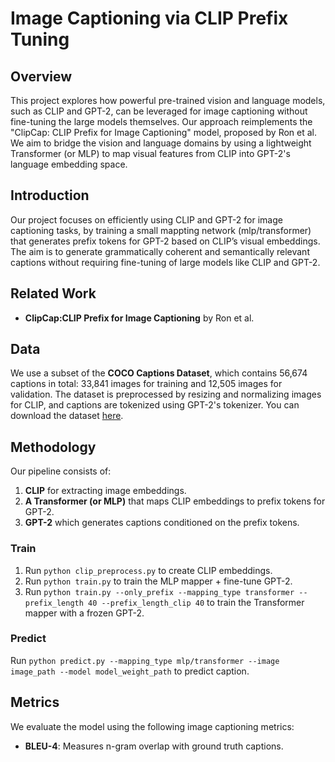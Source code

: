 # Image Captioning via CLIP Prefix Tuning

## Overview

This project explores how powerful pre-trained vision and language models, such as CLIP and GPT-2, can be leveraged for image captioning without fine-tuning the large models themselves. Our approach reimplements the "ClipCap: CLIP Prefix for Image Captioning" model, proposed by Ron et al. We aim to bridge the vision and language domains by using a lightweight Transformer (or MLP) to map visual features from CLIP into GPT-2's language embedding space.

## Introduction

Our project focuses on efficiently using CLIP and GPT-2 for image captioning tasks, by training a small mappting network (mlp/transformer) that generates prefix tokens for GPT-2 based on CLIP’s visual embeddings. The aim is to generate grammatically coherent and semantically relevant captions without requiring fine-tuning of large models like CLIP and GPT-2.

## Related Work

- **ClipCap:CLIP Prefix for Image Captioning** by Ron et al.

## Data

We use a subset of the **COCO Captions Dataset**, which contains 56,674 captions in total: 33,841 images for training and 12,505 images for validation. The dataset is preprocessed by resizing and normalizing images for CLIP, and captions are tokenized using GPT-2's tokenizer. You can download the dataset [here](https://drive.google.com/file/d/1sAsUIo_W36DFZ6fXBRRkWGGHTIqA-LRx/view).

## Methodology

Our pipeline consists of:

1. **CLIP** for extracting image embeddings.
2. **A Transformer (or MLP)** that maps CLIP embeddings to prefix tokens for GPT-2.
3. **GPT-2** which generates captions conditioned on the prefix tokens.

### Train

1. Run `python clip_preprocess.py` to create CLIP embeddings.
2. Run `python train.py` to train the MLP mapper + fine-tune GPT-2.
3. Run `python train.py --only_prefix --mapping_type transformer --prefix_length 40 --prefix_length_clip 40` to train the Transformer mapper with a frozen GPT-2.

### Predict

Run `python predict.py --mapping_type mlp/transformer --image image_path --model model_weight_path` to predict caption.

## Metrics

We evaluate the model using the following image captioning metrics:

- **BLEU-4**: Measures n-gram overlap with ground truth captions.
